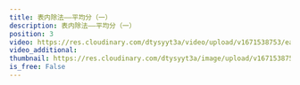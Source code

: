 ```yaml
---
title: 表内除法——平均分（一）
description: 表内除法——平均分（一）
position: 3
video: https://res.cloudinary.com/dtysyyt3a/video/upload/v1671538753/easymath/2年级下/02单元表内除法（一）/xstwtfgg66l8fh9qn8ex.mp4
video_additional: 
thumbnail: https://res.cloudinary.com/dtysyyt3a/image/upload/v1671538755/easymath/2年级下/02单元表内除法（一）/aalfjvzorcrankg3cagb.png
is_free: False
---
```

